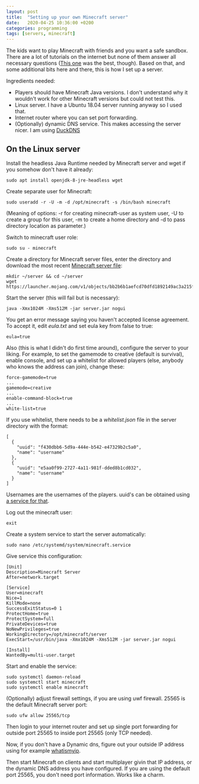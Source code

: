 ```yaml
---
layout: post
title:  "Setting up your own Minecraft server"
date:   2020-04-25 10:36:00 +0200
categories: programming
tags: [servers, minecraft]
---
```



The kids want to play Minecraft with friends and you want a safe sandbox. There are a lot of tutorials on the internet but none of them answer all necessary questions ([This one](https://linuxize.com/post/how-to-install-minecraft-server-on-ubuntu-18-04/) was the best, though). Based on that, and some additional bits here and there, this is how I set up a server.

Ingredients needed:

-  Players should have Minecraft Java versions. I don't understand why it wouldn't work for other Minecraft versions but could not test this.
-  Linux server. I have a Ubuntu 18.04 server running anyway so I used that.
-  Internet router where you can set port forwarding.
-  (Optionally) dynamic DNS service. This makes accessing the server nicer. I am using [DuckDNS](https://www.duckdns.org/)

## On the Linux server

Install the headless Java Runtime needed by Minecraft server and wget if you somehow don't have it already:
```
sudo apt install openjdk-8-jre-headless wget
```

Create separate user for Minecraft:
```
sudo useradd -r -U -m -d /opt/minecraft -s /bin/bash minecraft
```

(Meaning of options: -r for creating minecraft-user as system user, -U to create a group for this user, -m to create a home directory and -d to pass directory location as parameter.)

Switch to minecraft user role:
```
sudo su - minecraft
```

Create a directory for Minecraft server files, enter the directory and download the most recent [Minecraft server file](https://www.minecraft.net/download/server/):
```
mkdir ~/server && cd ~/server
wget https://launcher.mojang.com/v1/objects/bb2b6b1aefcd70dfd1892149ac3a215f6c636b07/server.jar
```

Start the server (this will fail but is necessary):
```
java -Xmx1024M -Xms512M -jar server.jar nogui
```

You get an error message saying you haven't accepted license agreement. To accept it, edit *eula.txt* and set eula key from false to true:
```
eula=true
```

Also (this is what I didn't do first time around), configure the server to your liking. For example, to set the gamemode to creative (default is survival), enable console, and set up a whitelist for allowed players (else, anybody who knows the address can join), change these:
```
force-gamemode=true
...
gamemode=creative
...
enable-command-block=true
...
white-list=true
```

If you use whitelist, there needs to be a *whitelist.json* file in the server directory with the format:
```
[
  {
    "uuid": "f430dbb6-5d9a-444e-b542-e47329b2c5a0",
    "name": "username"
  },
  {
    "uuid": "e5aa0f99-2727-4a11-981f-dded8b1cd032",
    "name": "username"
  }
]
```

Usernames are the usernames of the players. uuid's can be obtained using [a service for that](https://mcuuid.net/).

Log out the minecraft user:
```
exit
```

Create a system service to start the server automatically:
```
sudo nano /etc/systemd/system/minecraft.service
```

Give service this configuration:
```
[Unit]
Description=Minecraft Server
After=network.target

[Service]
User=minecraft
Nice=1
KillMode=none
SuccessExitStatus=0 1
ProtectHome=true
ProtectSystem=full
PrivateDevices=true
NoNewPrivileges=true
WorkingDirectory=/opt/minecraft/server
ExecStart=/usr/bin/java -Xmx1024M -Xms512M -jar server.jar nogui

[Install]
WantedBy=multi-user.target
```

Start and enable the service:
```
sudo systemctl daemon-reload
sudo systemctl start minecraft
sudo systemctl enable minecraft
```

(Optionally) adjust firewall settings, if you are using uwf firewall. 25565 is the default Minecraft server port:
```
sudo ufw allow 25565/tcp
```

Then login to your internet router and set up single port forwarding for outside port 25565 to inside port 25565 (only TCP needed).

Now, if you don't have a Dynamic dns, figure out your outside IP address using for example [whatismyip](https://www.whatismyip.com/).

Then start Minecraft on clients and start multiplayer givin that IP address, or the dynamic DNS address you have configured. If you are using the default port 25565, you don't need port information. Works like a charm.

